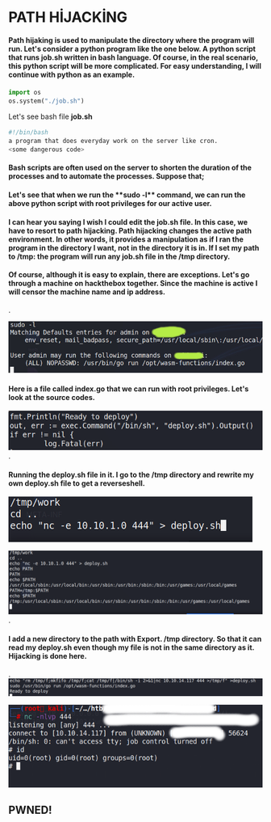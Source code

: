 # PATH HİJACKİNG

#### Path hijaking is used to manipulate the directory where the program will run. Let's consider a python program like the one below. A python script that runs **job.sh** written in bash language. Of course, in the real scenario, this python script will be more complicated. For easy understanding, I will continue with python as an example.

```python
import os
os.system("./job.sh")
```

Let's see bash file **job.sh**

```bash
#!/bin/bash
a program that does everyday work on the server like cron.
<some dangerous code>
```
#### Bash scripts are often used on the server to shorten the duration of the processes and to automate the processes. Suppose that;

#### Let's see that when we run the \*\*sudo -l\*\* command, we can run the above python script with root privileges for our active user.

#### I can hear you saying I wish I could edit the job.sh file. In this case, we have to resort to path hijacking. Path hijacking changes the active path environment. In other words, it provides a manipulation as if I ran the program in the directory I want, not in the directory it is in. If I set my path to /tmp: the program will run any job.sh file in the /tmp directory.

#### Of course, although it is easy to explain, there are exceptions. Let's go through a machine on hackthebox together. Since the machine is active I will censor the machine name and ip address.

.

![](https://github.com/capitansec/Path-Hijacking/blob/main/Pasted%20image%2020210602162328.jpg)

#### Here is a file called index.go that we can run with root privileges. Let's look at the source codes.


![](https://github.com/capitansec/Path-Hijacking/blob/main/Pasted%20image%2020210602162413.png)
.

#### Running the deploy.sh file in it. I go to the /tmp directory and rewrite my own deploy.sh file to get a reverseshell.

![](https://github.com/capitansec/Path-Hijacking/blob/main/Pasted%20image%2020210602162600.png)

![](https://github.com/capitansec/Path-Hijacking/blob/main/Pasted%20image%2020210602162821.png)
.

#### I add a new directory to the path with Export. /tmp directory. So that it can read my deploy.sh even though my file is not in the same directory as it. Hijacking is done here.

.
![](https://github.com/capitansec/Path-Hijacking/blob/main/Pasted%20image%2020210602163644.png)

![](https://github.com/capitansec/Path-Hijacking/blob/main/Pasted%20image%2020210602163615%201.png)

## PWNED!


